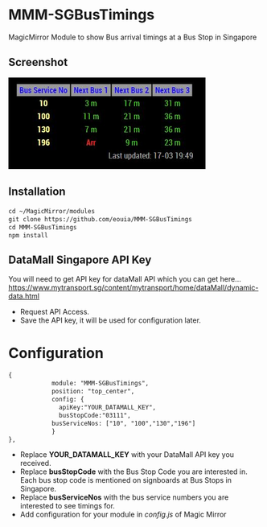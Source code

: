 # MMM-SGBusTimings
MagicMirror Module to show Bus arrival timings at a Bus Stop in Singapore

## Screenshot
![SG Buses Screenshot](SGBuses_screenshot.JPG)

## Installation
```
cd ~/MagicMirror/modules
git clone https://github.com/eouia/MMM-SGBusTimings
cd MMM-SGBusTimings
npm install
```
## DataMall Singapore API Key
You will need to get API key for dataMall API which you can get here...
https://www.mytransport.sg/content/mytransport/home/dataMall/dynamic-data.html
* Request API Access.
* Save the API key, it will be used for configuration later. 

# Configuration
```
{
    		module: "MMM-SGBusTimings",
    		position: "top_center",
    		config: {
			  apiKey:"YOUR_DATAMALL_KEY",
			  busStopCode:"03111",
    		busServiceNos: ["10", "100","130","196"]
    		}
},
```
* Replace **YOUR_DATAMALL_KEY** with your DataMall API key you received.
* Replace **busStopCode** with the Bus Stop Code you are interested in. Each bus stop code is mentioned on signboards at Bus Stops in Singapore.
* Replace **busServiceNos** with the bus service numbers you are interested to see timings for.
* Add configuration for your module in *config.js* of Magic Mirror

